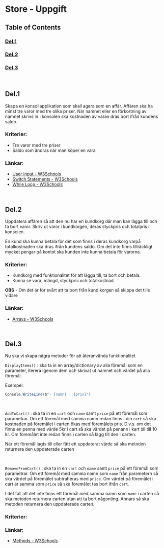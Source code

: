 # Store - Uppgift

## Table of Contents
### [Del.1](#del1)
### [Del.2](#del2)
### [Del.3](#del3)

<br>

## Del.1
Skapa en konsollapplikation som skall agera som en affär. Affären ska ha minst tre varor med tre olika priser. När namnet eller en förkortning av namnet skrivs in i konsolen ska kostnaden av varan dras bort ifrån kundens saldo.

### Kriterier:
- Tre varor med tre priser
- Saldo som ändras när man köper en vara

### Länkar:
- [User Input - W3Schools](https://www.w3schools.com/cs/cs_user_input.php)
- [Switch Statements - W3Schools](https://www.w3schools.com/cs/cs_switch.php)
- [While Loop - W3Schools](https://www.w3schools.com/cs/cs_while_loop.php)

<br>

## Del.2
Uppdatera affären så att den nu har en kundkorg där man kan lägga till och ta bort varor. Skriv ut varor i kundkorgen, deras styckpris och totalpris i konsolen.

En kund ska kunna betala för det som finns i deras kundkorg varpå totalkostnaden ska dras ifrån kundens saldo. Om det inte finns tillräckligt mycket pengar på kontot ska kunden inte kunna betala för varorna.

### Kriterier:
- Kundkorg med funktionalitet för att lägga till, ta bort och betala.
- Kunna se vara, mängd, styckpris och totalkostnad.

**OBS** - Om det är för svårt att ta bort från kund korgen så skippa det tills vidare

### Länkar:
- [Arrays - W3Schools](https://www.w3schools.com/cs/cs_arrays.php)
  
<br>

## Del.3
Nu ska vi skapa några metoder för att återanvända funktionalitet

`DisplayItems()` : ska ta in en array/dictionary av alla föremål som en parameter, iterera igenom dem och skrivat ut namnet och värdet på alla föremål. 

Exempel:

```csharp
Console.WriteLine($"- {namn} : {pris}")
```

<br>

`AddToCart()` : ska ta in en ``cart`` och `name` samt `price` på ett föremål som parametrar. Om ett föremål med samma namn redan finns i din `cart` så ska kostnaden på föremålet i carten ökas med föremålets pris. D.v.s. om det finns en penna med värde 5kr i cart så ska värdet på penann i kart bli till 10 kr. Om föremålet inte redan finns i carten så lägg till den i carten.

När ett föremål lagts till eller fått ett uppdaterat värde så ska metoden returnera den uppdaterade carten

<br>

`RemoveFromCart()` : ska ta in en ``cart`` och `name` samt `price` på ett föremål som parametrar. Om ett föremål med samma namn som `name` från parametern så ska värdet på föremålet subtraheras med `price`. Om värdet på föremålet i cart är samma som `price` så ska föremålet tas bort ifrån `cart`. 

I det fall att det inte finns ett föremål med samma namn som `name` i carten så ska metoden returnera carten utan att ta bort någonting. Annars så ska metoden returnera den uppdaterade carten.

### Kriterier:

### Länkar: 
- [Methods - W3Schools](https://www.w3schools.com/cs/cs_methods.php)